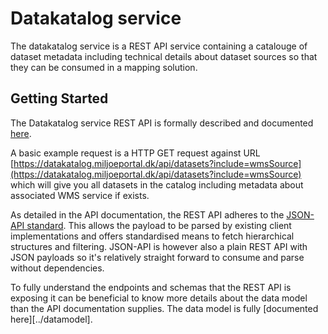 # Datakatalog service

The datakatalog service is a REST API service containing a catalouge of dataset metadata including technical details about dataset sources so that they can be consumed in a mapping solution.

## Getting Started

The Datakatalog service REST API is formally described and documented [here](https://datakatalog.miljoeportal.dk/api/swagger).

A basic example request is a HTTP GET request against URL [https://datakatalog.miljoeportal.dk/api/datasets?include=wmsSource](https://datakatalog.miljoeportal.dk/api/datasets?include=wmsSource) which will give you all datasets in the catalog including metadata about associated WMS service if exists.

As detailed in the API documentation, the REST API adheres to the [JSON-API standard](https://jsonapi.org/). This allows the payload to be parsed by existing client implementations and offers standardised means to fetch hierarchical structures and filtering. JSON-API is however also a plain REST API with JSON payloads so it's relatively straight forward to consume and parse without dependencies.

To fully understand the endpoints and schemas that the REST API is exposing it can be beneficial to know more details about the data model than the API documentation supplies. The data model is fully [documented here][../datamodel].
